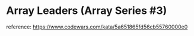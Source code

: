 # Array Leaders (Array Series #3)

reference: https://www.codewars.com/kata/5a651865fd56cb55760000e0